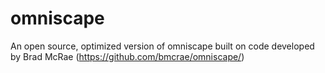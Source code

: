 # omniscape

An open source, optimized version of omniscape built on code developed by Brad McRae (https://github.com/bmcrae/omniscape/)